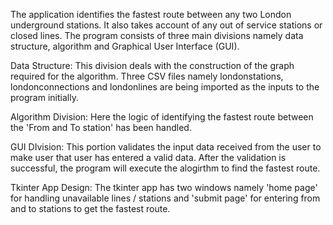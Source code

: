 The application identifies the fastest route between any two London underground stations. It also takes account of any out of service stations or closed lines. The program consists of three main divisions namely data structure, algorithm and Graphical User Interface (GUI).

Data Structure: This division deals with the construction of the graph required for the algorithm. Three CSV files namely londonstations, londonconnections and londonlines are being imported as the inputs to the program initially.

Algorithm Division: Here the logic of identifying the fastest route between the 'From and To station' has been handled.

GUI DIvision: This portion validates the input data received from the user to make user that user has entered a valid data. After the validation is successful, the program will execute the alogirthm to find the fastest route.

Tkinter App Design:
The tkinter app has two windows namely 'home page' for handling unavailable lines / stations and 'submit page' for entering from and to stations to get the fastest route.
